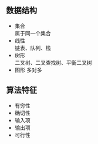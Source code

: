 ## 数据结构  

- 集合  
  属于同一个集合  
- 线性  
  链表、队列、栈  
- 树形  
  二叉树、二叉查找树、平衡二叉树  
- 图形
  多对多  

## 算法特征  

- 有穷性  
- 确切性  
- 输入项  
- 输出项  
- 可行性
